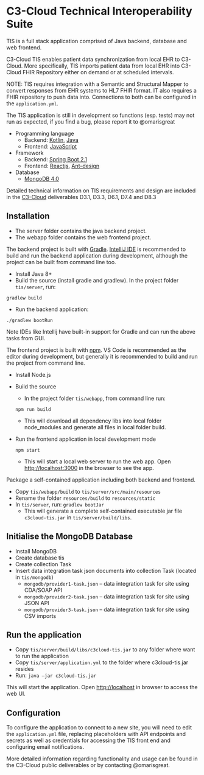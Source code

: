 # C3-Cloud Technical Interoperability Suite

TIS is a full stack application comprised of Java backend, database and web frontend. 

C3-Cloud TIS enables patient data synchronization from local EHR to C3-Cloud. More specifically, TIS imports patient data from local EHR into C3-Cloud FHIR Repository either on demand or at scheduled intervals. 

NOTE: TIS requires integration with a Semantic and Structural Mapper to convert responses from EHR systems to HL7 FHIR format. IT also requires a FHIR repository to push data into. Connections to both can be configured in the `application.yml`.

The TIS application is still in development so functions (esp. tests) may not run as expected, if you find a bug, please report it to @omarisgreat

- Programming language
  - Backend: [Kotlin](https://kotlinlang.org), [Java](https://java.com/en/download/)
  - Frontend: [JavaScript](https://www.w3schools.com/js/default.asp)
- Framework
  - Backend: [Spring Boot 2.1](https://spring.io/projects/spring-boot)
  - Frontend: [Reactjs](https://reactjs.org), [Ant-design](https://ant.design)
- Database
  - [MongoDB 4.0](https://www.mongodb.com)

Detailed technical information on TIS requirements and design are included in the [C3-Cloud](https://c3-cloud.eu) deliverables D3.1, D3.3, D6.1, D7.4 and D8.3

## Installation

- The server folder contains the java backend project.
- The webapp folder contains the web frontend project.

The backend project is built with [Gradle](https://gradle.org). [IntelliJ IDE](https://www.jetbrains.com/idea/) is recommended to build and run the backend application during development, although the project can be built from command line too.   

- Install Java 8+
- Build the source (install gradle and gradlew). In the project folder `tis/server`, run:

```gradlew build```

- Run the backend application:

```./gradlew bootRun```

Note IDEs like Intellij have built-in support for Gradle and can run the above tasks from GUI.

The frontend project is built with [npm](https://www.npmjs.com). VS Code is recommended as the editor during development, but generally it is recommended to build and run the project from command line. 

- Install Node.js
- Build the source
  - In the project folder `tis/webapp`, from command line run: 

  ```npm run build```

  - This will download all dependency libs into local folder node_modules and generate all files in local folder build. 
- Run the frontend application in local development mode

  ```npm start```

  - This will start a local web server to run the web app. Open <http://localhost:3000> in the browser to see the app. 

Package a self-contained application including both backend and frontend. 
- Copy `tis/webapp/build` to `tis/server/src/main/resources`
- Rename the folder `resources/build` to `resources/static`
- In `tis/server`, run:
  ```gradlew bootJar```
  - This will generate a complete self-contained executable jar file `c3cloud-tis.jar` in `tis/server/build/libs`.

## Initialise the MongoDB Database

- Install MongoDB
- Create database tis
- Create collection Task
- Insert data integration task json documents into collection Task (located in `tis/mongodb`)
  - `mongodb/provider1-task.json` – data integration task for site using CDA/SOAP API
  - `mongodb/provider2-task.json` – data integration task for site using JSON API
  - `mongodb/provider3-task.json` – data integration task for site using CSV imports

## Run the application

- Copy `tis/server/build/libs/c3cloud-tis.jar` to any folder where want to run the application
- Copy `tis/server/application.yml` to the folder where c3cloud-tis.jar resides
- Run: 
```java –jar c3cloud-tis.jar```

This will start the application. Open <http://localhost> in browser to access the web UI.

## Configuration

To configure the application to connect to a new site, you will need to edit the `application.yml` file, replacing placeholders with API endpoints and secrets as well as credentials for accessing the TIS front end and configuring email notifications.

More detailed information regarding functionality and usage can be found in the C3-Cloud public deliverables or by contacting @omarisgreat.
